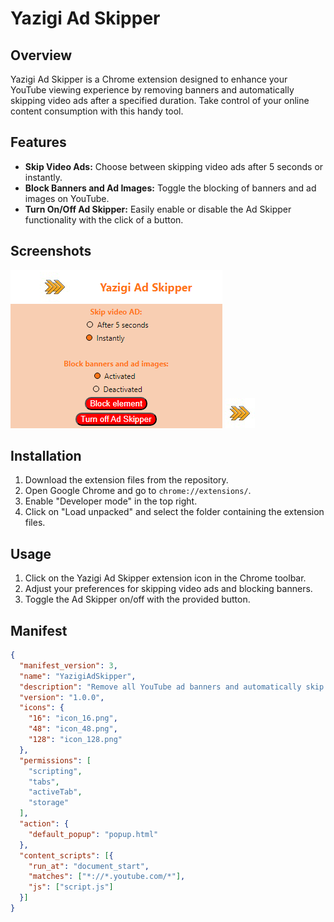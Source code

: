 # Yazigi Ad Skipper

## Overview

Yazigi Ad Skipper is a Chrome extension designed to enhance your YouTube viewing experience by removing banners and automatically skipping video ads after a specified duration. Take control of your online content consumption with this handy tool.

## Features

- **Skip Video Ads:** Choose between skipping video ads after 5 seconds or instantly.
- **Block Banners and Ad Images:** Toggle the blocking of banners and ad images on YouTube.
- **Turn On/Off Ad Skipper:** Easily enable or disable the Ad Skipper functionality with the click of a button.

## Screenshots

![Popup Interface](interfacev2.png)
![Extension Icon](icon_48.png)

## Installation

1. Download the extension files from the repository.
2. Open Google Chrome and go to `chrome://extensions/`.
3. Enable "Developer mode" in the top right.
4. Click on "Load unpacked" and select the folder containing the extension files.

## Usage

1. Click on the Yazigi Ad Skipper extension icon in the Chrome toolbar.
2. Adjust your preferences for skipping video ads and blocking banners.
3. Toggle the Ad Skipper on/off with the provided button.

## Manifest

```json
{
  "manifest_version": 3,
  "name": "YazigiAdSkipper",
  "description": "Remove all YouTube ad banners and automatically skip ads after 5 seconds.",
  "version": "1.0.0",
  "icons": {
    "16": "icon_16.png",
    "48": "icon_48.png",
    "128": "icon_128.png"
  },
  "permissions": [
    "scripting",
    "tabs",
    "activeTab",
    "storage"
  ],
  "action": {
    "default_popup": "popup.html"
  },
  "content_scripts": [{
    "run_at": "document_start",
    "matches": ["*://*.youtube.com/*"],
    "js": ["script.js"]
  }]
}
